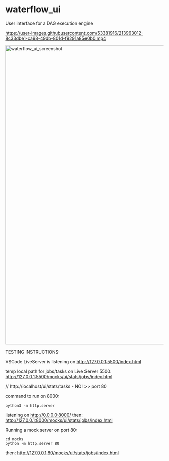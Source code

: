 # waterflow_ui
User interface for a DAG execution engine


https://user-images.githubusercontent.com/53381916/213963012-8c33dbe1-ca98-49db-801d-f9291a85e0b0.mp4

<img width="949" alt="waterflow_ui_screenshot" src="https://user-images.githubusercontent.com/53381916/213963059-938d8140-0f46-4663-a603-66ef1281bbea.png">


TESTING INSTRUCTIONS:

VSCode LiveServer is listening on http://127.0.0.1:5500/index.html

temp local path for jobs/tasks on Live Server 5500:
http://127.0.0.1:5500/mocks/ui/stats/jobs/index.html

// http://localhost/ui/stats/tasks - NO! >> port 80

command to run on 8000: 
```
python3 -m http.server
```
listening on http://0.0.0.0:8000/
then:
http://127.0.0.1:8000/mocks/ui/stats/jobs/index.html

Running a mock server on port 80:
```
cd mocks
python -m http.server 80
```
then:
http://127.0.0.1:80/mocks/ui/stats/jobs/index.html
